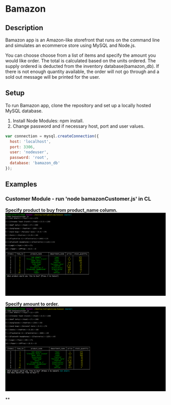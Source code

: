 # Bamazon

## Description

Bamazon app is an Amazon-like storefront that runs on the command line and simulates an ecommerce store using MySQL and Node.js.

You can choose choose from a list of items and specify the amount you would like order. The total is calculated based on the units ordered. The supply ordered is deducted from the inventory database(bamazon_db). If there is not enough quantity available, the order will not go through and a sold out message will be printed for the user.

## Setup

To run Bamazon app, clone the repository and set up a locally hosted MySQL database.
1. Install Node Modules: npm install.
2. Change password and if necessary host, port and user values.
```JavaScript
var connection = mysql.createConnection({
  host: 'localhost',
  port: 3306,
  user: 'nodeuser',
  password: 'root',
  database: 'bamazon_db'
});
```
 
## Examples
 
### Customer Module - run 'node bamazonCustomer.js' in CL
 
**Specify product to buy from product_name column.**
![Product List Screen Grab](/images/1.png/)

**Specify amount to order.**
![Product Selection and Quantity Screen Grab](/images/2.png/)

**
